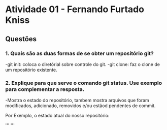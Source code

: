 # Atividade 01 -  Fernando Furtado Kniss

## Questões

### 1. Quais são as duas formas de se obter um repositório git?

-git init: coloca o diretórial sobre controle do git.
-git clone: faz o clone de um repositório existente.


### 2. Explique para que serve o comando git status. Use exemplo para complementar a resposta.

-Mostra o estado do repositório, tambem mostra arquivos que foram modificados, adicionado, removidos e/ou estãod pendentes de commit.

Por Exemplo, o estado atual do nosso repositório:

'''
'''
